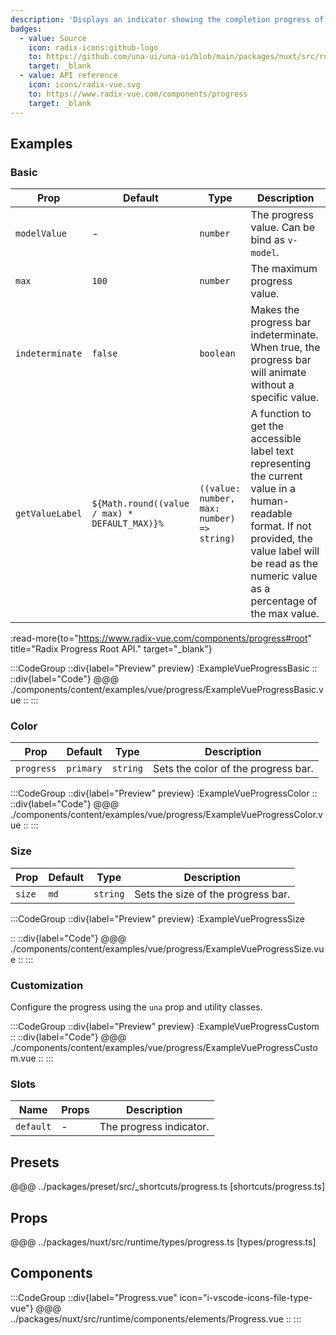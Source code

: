 ```yaml
---
description: 'Displays an indicator showing the completion progress of a task, typically displayed as a progress bar.'
badges:
  - value: Source
    icon: radix-icons:github-logo
    to: https://github.com/una-ui/una-ui/blob/main/packages/nuxt/src/runtime/components/elements/Progress.vue
    target: _blank
  - value: API reference
    icon: icons/radix-vue.svg
    to: https://www.radix-vue.com/components/progress
    target: _blank
---
```


## Examples

### Basic

| Prop            | Default                                       | Type                                       | Description                                                                                                                                                                                                 |
| --------------- | --------------------------------------------- | ------------------------------------------ | ----------------------------------------------------------------------------------------------------------------------------------------------------------------------------------------------------------- |
| `modelValue`    | -                                             | `number`                                   | The progress value. Can be bind as `v-model`.                                                                                                                                                               |
| `max`           | `100`                                         | `number`                                   | The maximum progress value.                                                                                                                                                                                 |
| `indeterminate` | `false`                                       | `boolean`                                  | Makes the progress bar indeterminate. When true, the progress bar will animate without a specific value.                                                                                                    |
| `getValueLabel` | `${Math.round((value / max) * DEFAULT_MAX)}%` | `((value: number, max: number) => string)` | A function to get the accessible label text representing the current value in a human-readable format. If not provided, the value label will be read as the numeric value as a percentage of the max value. |

:read-more{to="https://www.radix-vue.com/components/progress#root" title="Radix Progress Root API." target="_blank"}

:::CodeGroup
::div{label="Preview" preview}
  :ExampleVueProgressBasic
::
::div{label="Code"}
@@@ ./components/content/examples/vue/progress/ExampleVueProgressBasic.vue
::
:::

### Color

| Prop       | Default   | Type     | Description                         |
| ---------- | --------- | -------- | ----------------------------------- |
| `progress` | `primary` | `string` | Sets the color of the progress bar. |

:::CodeGroup
::div{label="Preview" preview}
:ExampleVueProgressColor
::
::div{label="Code"}
@@@ ./components/content/examples/vue/progress/ExampleVueProgressColor.vue
::
:::

### Size

| Prop   | Default | Type     | Description                        |
| ------ | ------- | -------- | ---------------------------------- |
| `size` | `md`    | `string` | Sets the size of the progress bar. |

:::CodeGroup
::div{label="Preview" preview}
:ExampleVueProgressSize

::
::div{label="Code"}
@@@ ./components/content/examples/vue/progress/ExampleVueProgressSize.vue
::
:::

### Customization

Configure the progress using the `una` prop and utility classes.

:::CodeGroup
  ::div{label="Preview" preview}
    :ExampleVueProgressCustom
  ::
  ::div{label="Code"}
@@@ ./components/content/examples/vue/progress/ExampleVueProgressCustom.vue
  ::
:::

### Slots

| Name      | Props | Description             |
| --------- | ----- | ----------------------- |
| `default` | -     | The progress indicator. |

## Presets

@@@ ../packages/preset/src/_shortcuts/progress.ts [shortcuts/progress.ts]

## Props

@@@ ../packages/nuxt/src/runtime/types/progress.ts [types/progress.ts]

## Components

:::CodeGroup
::div{label="Progress.vue" icon="i-vscode-icons-file-type-vue"}
@@@ ../packages/nuxt/src/runtime/components/elements/Progress.vue
::
:::
